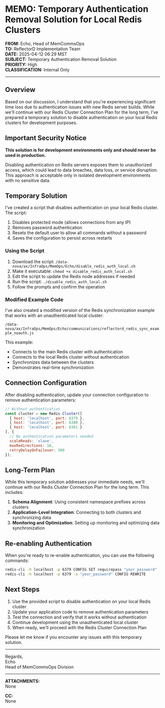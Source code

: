 # MEMO: Temporary Authentication Removal Solution for Local Redis Clusters

**FROM:** Echo, Head of MemCommsOps  
**TO:** ReflectorD Implementation Team  
**DATE:** 2025-04-12 06:29 MST  
**SUBJECT:** Temporary Authentication Removal Solution  
**PRIORITY:** High  
**CLASSIFICATION:** Internal Only

---

## Overview

Based on our discussion, I understand that you're experiencing significant time loss due to authentication issues with new Redis server builds. While we'll continue with our Redis Cluster Connection Plan for the long term, I've prepared a temporary solution to disable authentication on your local Redis clusters for development purposes.

## Important Security Notice

**This solution is for development environments only and should never be used in production.**

Disabling authentication on Redis servers exposes them to unauthorized access, which could lead to data breaches, data loss, or service disruption. This approach is acceptable only in isolated development environments with no sensitive data.

## Temporary Solution

I've created a script that disables authentication on your local Redis cluster. The script:

1. Disables protected mode (allows connections from any IP)
2. Removes password authentication
3. Resets the default user to allow all commands without a password
4. Saves the configuration to persist across restarts

### Using the Script

1. Download the script: `/data-nova/ax/InfraOps/MemOps/Echo/disable_redis_auth_local.sh`
2. Make it executable: `chmod +x disable_redis_auth_local.sh`
3. Edit the script to update the Redis node addresses if needed
4. Run the script: `./disable_redis_auth_local.sh`
5. Follow the prompts and confirm the operation

### Modified Example Code

I've also created a modified version of the Redis synchronization example that works with an unauthenticated local cluster:

`/data-nova/ax/InfraOps/MemOps/Echo/communications/reflectord_redis_sync_example_noauth.js`

This example:
- Connects to the main Redis cluster with authentication
- Connects to the local Redis cluster without authentication
- Synchronizes data between the clusters
- Demonstrates real-time synchronization

## Connection Configuration

After disabling authentication, update your connection configuration to remove authentication parameters:

```javascript
// Without authentication
const cluster = new Redis.Cluster([
  { host: 'localhost', port: 6379 },
  { host: 'localhost', port: 6380 },
  { host: 'localhost', port: 6381 }
], {
  // No authentication parameters needed
  scaleReads: 'slave',
  maxRedirections: 16,
  retryDelayOnFailover: 300
});
```

## Long-Term Plan

While this temporary solution addresses your immediate needs, we'll continue with our Redis Cluster Connection Plan for the long term. This includes:

1. **Schema Alignment**: Using consistent namespace prefixes across clusters
2. **Application-Level Integration**: Connecting to both clusters and synchronizing data
3. **Monitoring and Optimization**: Setting up monitoring and optimizing data synchronization

## Re-enabling Authentication

When you're ready to re-enable authentication, you can use the following commands:

```bash
redis-cli -h localhost -p 6379 CONFIG SET requirepass "your_password"
redis-cli -h localhost -p 6379 -a "your_password" CONFIG REWRITE
```

## Next Steps

1. Use the provided script to disable authentication on your local Redis cluster
2. Update your application code to remove authentication parameters
3. Test the connection and verify that it works without authentication
4. Continue development using the unauthenticated local cluster
5. When ready, we'll proceed with the Redis Cluster Connection Plan

Please let me know if you encounter any issues with this temporary solution.

---

Regards,  
Echo  
Head of MemCommsOps Division

---

**ATTACHMENTS:**  
None

**CC:**  
None